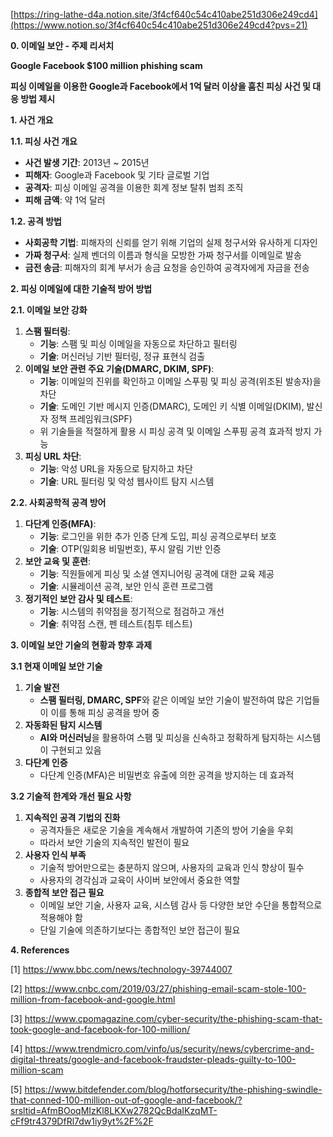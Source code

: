 
[https://ring-lathe-d4a.notion.site/3f4cf640c54c410abe251d306e249cd4](https://www.notion.so/3f4cf640c54c410abe251d306e249cd4?pvs=21)

**0. 이메일 보안 - 주제 리서치**

**Google Facebook $100 million phishing scam**

**피싱 이메일을 이용한 Google과 Facebook에서 1억 달러 이상을 훔친 피싱 사건 및 대응 방법 제시**

**1. 사건 개요**

**1.1. 피싱 사건 개요**

- **사건 발생 기간**: 2013년 ~ 2015년
- **피해자**: Google과 Facebook 및 기타 글로벌 기업
- **공격자**: 피싱 이메일 공격을 이용한 회계 정보 탈취 범죄 조직
- **피해 금액**: 약 1억 달러

**1.2. 공격 방법**

- **사회공학 기법**: 피해자의 신뢰를 얻기 위해 기업의 실제 청구서와 유사하게 디자인
- **가짜 청구서**: 실제 벤더의 이름과 형식을 모방한 가짜 청구서를 이메일로 발송
- **금전 송금**: 피해자의 회계 부서가 송금 요청을 승인하여 공격자에게 자금을 전송

**2. 피싱 이메일에 대한 기술적 방어 방법**

**2.1. 이메일 보안 강화**

1. **스팸 필터링**:
    - **기능**: 스팸 및 피싱 이메일을 자동으로 차단하고 필터링
    - **기술**: 머신러닝 기반 필터링, 정규 표현식 검출
2. **이메일 보안 관련 주요 기술(DMARC, DKIM, SPF)**:
    - **기능**: 이메일의 진위를 확인하고 이메일 스푸핑 및 피싱 공격(위조된 발송자)을 차단
    - **기술**: 도메인 기반 메시지 인증(DMARC), 도메인 키 식별 이메일(DKIM), 발신자 정책 프레임워크(SPF)
    - 위 기술들을 적절하게 활용 시 피싱 공격 및 이메일 스푸핑 공격 효과적 방지 가능
3. **피싱 URL 차단**:
    - **기능**: 악성 URL을 자동으로 탐지하고 차단
    - **기술**: URL 필터링 및 악성 웹사이트 탐지 시스템

**2.2. 사회공학적 공격 방어**

1. **다단계 인증(MFA)**:
    - **기능**: 로그인을 위한 추가 인증 단계 도입, 피싱 공격으로부터 보호
    - **기술**: OTP(일회용 비밀번호), 푸시 알림 기반 인증
2. **보안 교육 및 훈련**:
    - **기능**: 직원들에게 피싱 및 소셜 엔지니어링 공격에 대한 교육 제공
    - **기술**: 시뮬레이션 공격, 보안 인식 훈련 프로그램
3. **정기적인 보안 감사 및 테스트**:
    - **기능**: 시스템의 취약점을 정기적으로 점검하고 개선
    - **기술**: 취약점 스캔, 펜 테스트(침투 테스트)

**3. 이메일 보안 기술의 현황과 향후 과제**

**3.1 현재 이메일 보안 기술**

1. **기술 발전**
    - **스팸 필터링, DMARC, SPF**와 같은 이메일 보안 기술이 발전하여 많은 기업들이 이를 통해 피싱 공격을 방어 중
2. **자동화된 탐지 시스템**
    - **AI와 머신러닝**을 활용하여 스팸 및 피싱을 신속하고 정확하게 탐지하는 시스템이 구현되고 있음
3. **다단계 인증**
    - 다단계 인증(MFA)은 비밀번호 유출에 의한 공격을 방지하는 데 효과적

**3.2 기술적 한계와 개선 필요 사항**

1. **지속적인 공격 기법의 진화**
    - 공격자들은 새로운 기술을 계속해서 개발하여 기존의 방어 기술을 우회
    - 따라서 보안 기술의 지속적인 발전이 필요
2. **사용자 인식 부족**
    - 기술적 방어만으로는 충분하지 않으며, 사용자의 교육과 인식 향상이 필수
    - 사용자의 경각심과 교육이 사이버 보안에서 중요한 역할
3. **종합적 보안 접근 필요**
    - 이메일 보안 기술, 사용자 교육, 시스템 감사 등 다양한 보안 수단을 통합적으로 적용해야 함
    - 단일 기술에 의존하기보다는 종합적인 보안 접근이 필요

**4. References**

[1] https://www.bbc.com/news/technology-39744007

[2] https://www.cnbc.com/2019/03/27/phishing-email-scam-stole-100-million-from-facebook-and-google.html

[3] https://www.cpomagazine.com/cyber-security/the-phishing-scam-that-took-google-and-facebook-for-100-million/

[4] https://www.trendmicro.com/vinfo/us/security/news/cybercrime-and-digital-threats/google-and-facebook-fraudster-pleads-guilty-to-100-million-scam

[5] https://www.bitdefender.com/blog/hotforsecurity/the-phishing-swindle-that-conned-100-million-out-of-google-and-facebook/?srsltid=AfmBOoqMIzKl8LKXw2782QcBdaIKzqMT-cFf9tr4379DfRl7dw1iy9yt%2F%2F
